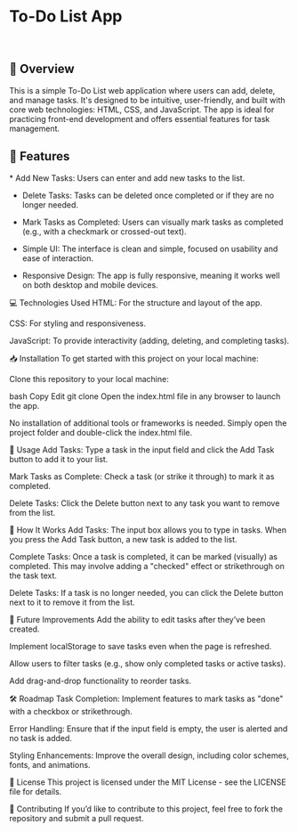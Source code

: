 <h1> To-Do List App </h1>
<br>

<h2>📖 Overview </h2>
<p>This is a simple To-Do List web application where users can add, delete, and manage tasks. It's designed to be intuitive, user-friendly, and built with core web technologies: HTML, CSS, and JavaScript. The app is ideal for practicing front-end development and offers essential features for task management.</p>

<h2> 🚀 Features </h2>
<p>
  * Add New Tasks: Users can enter and add new tasks to the list.

* Delete Tasks: Tasks can be deleted once completed or if they are no longer needed.

* Mark Tasks as Completed: Users can visually mark tasks as completed (e.g., with a checkmark or crossed-out text).

* Simple UI: The interface is clean and simple, focused on usability and ease of interaction.

* Responsive Design: The app is fully responsive, meaning it works well on both desktop and mobile devices.</p>

💻 Technologies Used
HTML: For the structure and layout of the app.

CSS: For styling and responsiveness.

JavaScript: To provide interactivity (adding, deleting, and completing tasks).

📥 Installation
To get started with this project on your local machine:

Clone this repository to your local machine:

bash
Copy
Edit
git clone <repository-url>
Open the index.html file in any browser to launch the app.

No installation of additional tools or frameworks is needed. Simply open the project folder and double-click the index.html file.

📱 Usage
Add Tasks: Type a task in the input field and click the Add Task button to add it to your list.

Mark Tasks as Complete: Check a task (or strike it through) to mark it as completed.

Delete Tasks: Click the Delete button next to any task you want to remove from the list.

🔧 How It Works
Add Tasks: The input box allows you to type in tasks. When you press the Add Task button, a new task is added to the list.

Complete Tasks: Once a task is completed, it can be marked (visually) as completed. This may involve adding a "checked" effect or strikethrough on the task text.

Delete Tasks: If a task is no longer needed, you can click the Delete button next to it to remove it from the list.

🌱 Future Improvements
Add the ability to edit tasks after they’ve been created.

Implement localStorage to save tasks even when the page is refreshed.

Allow users to filter tasks (e.g., show only completed tasks or active tasks).

Add drag-and-drop functionality to reorder tasks.

🛠️ Roadmap
Task Completion: Implement features to mark tasks as "done" with a checkbox or strikethrough.

Error Handling: Ensure that if the input field is empty, the user is alerted and no task is added.

Styling Enhancements: Improve the overall design, including color schemes, fonts, and animations.

📝 License
This project is licensed under the MIT License - see the LICENSE file for details.

🤝 Contributing
If you’d like to contribute to this project, feel free to fork the repository and submit a pull request.
